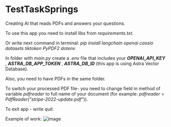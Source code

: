 # TestTaskSprings
Creating AI that reads PDFs and answers your questions.


To use this app you need to install libs from *requirements.txt*.

Or write next command in terminal:
*pip install langchain openai cassio datasets tiktoken PyPDF2 dotenv*


In folder with *main.py* create a *.env* file that includes your ***OPENAI_API_KEY*** , ***ASTRA_DB_APP_TOKEN*** , ***ASTRA_DB_ID*** (this app is using Astra Vector Database).

Also, you need to have PDFs in the same folder.


To switch your processed PDF file- you need to change field in method of variable *pdfreader* to full name of your document (for example: *pdfreader = PdfReader("stripe-2022-update.pdf"*)).


To exit app - write *quit*.

Example of work:
![image](https://github.com/LiptonAlex/TestTaskSprings/assets/99798521/06f8f4c4-6574-4b85-a320-e42a5a1e20ad)


